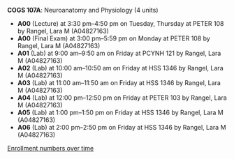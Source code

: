 **COGS 107A**: Neuroanatomy and Physiology (4 units)

- **A00** (Lecture) at 3:30 pm–4:50 pm on Tuesday, Thursday at PETER 108 by Rangel, Lara M (A04827163)
- **A00** (Final Exam) at 3:00 pm–5:59 pm on Monday at PETER 108 by Rangel, Lara M (A04827163)
- **A01** (Lab) at 9:00 am–9:50 am on Friday at PCYNH 121 by Rangel, Lara M (A04827163)
- **A02** (Lab) at 10:00 am–10:50 am on Friday at HSS 1346 by Rangel, Lara M (A04827163)
- **A03** (Lab) at 11:00 am–11:50 am on Friday at HSS 1346 by Rangel, Lara M (A04827163)
- **A04** (Lab) at 12:00 pm–12:50 pm on Friday at PETER 103 by Rangel, Lara M (A04827163)
- **A05** (Lab) at 1:00 pm–1:50 pm on Friday at HSS 1346 by Rangel, Lara M (A04827163)
- **A06** (Lab) at 2:00 pm–2:50 pm on Friday at HSS 1346 by Rangel, Lara M (A04827163)

[Enrollment numbers over time](./COGS107A.tsv)
